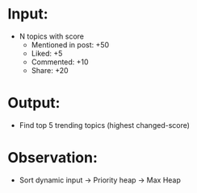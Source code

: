 # Input:
- N topics with score
  - Mentioned in post: +50
  - Liked: +5
  - Commented: +10
  - Share: +20

# Output:
- Find top 5 trending topics (highest changed-score)

# Observation:
- Sort dynamic input -> Priority heap -> Max Heap 